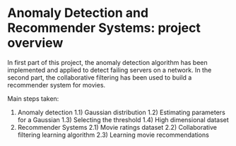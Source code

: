 # Anomaly Detection and Recommender Systems: project overview

In first part of this project, the anomaly detection algorithm has been implemented and applied to detect failing servers on a network. 
In the second part, the collaborative filtering has been used to build a recommender system  for movies.

Main steps taken:

1) Anomaly detection
1.1) Gaussian distribution
1.2) Estimating parameters for a Gaussian
1.3) Selecting the threshold
1.4) High dimensional dataset
2) Recommender Systems
2.1) Movie ratings dataset
2.2) Collaborative filtering learning algorithm
2.3) Learning movie recommendations
